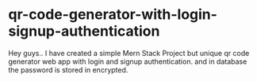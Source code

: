 # qr-code-generator-with-login-signup-authentication
Hey guys.. I have created a simple Mern Stack Project but unique qr code generator web app with login and signup authentication. and in database the password is stored in encrypted.
